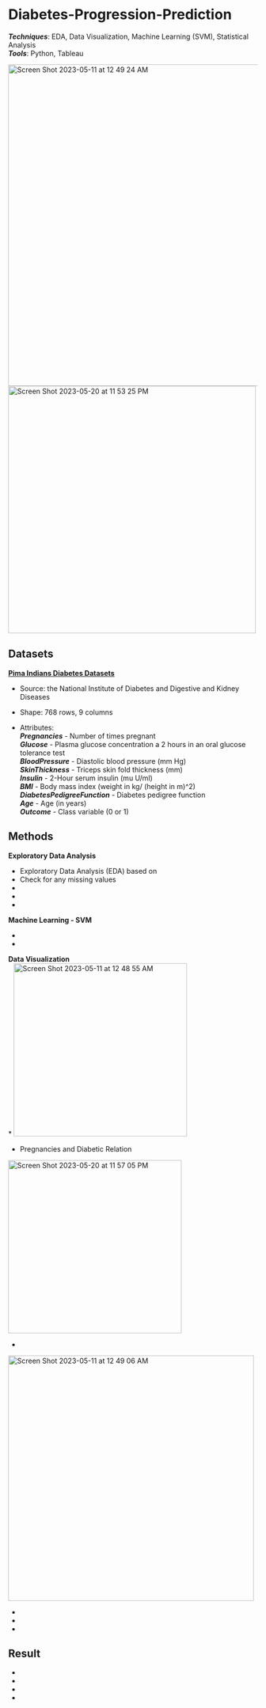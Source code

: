 # Diabetes-Progression-Prediction

_**Techniques**_: EDA, Data Visualization, Machine Learning (SVM), Statistical Analysis <br />
_**Tools**_: Python, Tableau

<img width="650" alt="Screen Shot 2023-05-11 at 12 49 24 AM" src="https://github.com/SeungPang11/Diabetes-Progression-Prediction/assets/67944800/63fe3886-d091-4e20-b2be-413cd8557270">

<img width="500" alt="Screen Shot 2023-05-20 at 11 53 25 PM" src="https://github.com/SeungPang11/Diabetes-Progression-Prediction/assets/67944800/2d78f468-f87b-4b38-bebd-b3e811d894d9">



<br>

## Datasets
**[Pima Indians Diabetes Datasets](https://data.world/data-society/pima-indians-diabetes-database)** <br />
* Source: the National Institute of Diabetes and Digestive and Kidney Diseases

* Shape: 768 rows, 9 columns <br />

* Attributes: <br />
_**Pregnancies**_ - Number of times pregnant <br />
_**Glucose**_ - Plasma glucose concentration a 2 hours in an oral glucose tolerance test <br />
_**BloodPressure**_ - Diastolic blood pressure (mm Hg) <br />
_**SkinThickness**_ - Triceps skin fold thickness (mm) <br />
_**Insulin**_ - 2-Hour serum insulin (mu U/ml) <br />
_**BMI**_ - Body mass index (weight in kg/ (height in m)^2) <br />
_**DiabetesPedigreeFunction**_ - Diabetes pedigree function <br />
_**Age**_ - Age (in years) <br />
_**Outcome**_ - Class variable (0 or 1) <br />


## Methods
____**Exploratory Data Analysis**____<br />
* Exploratory Data Analysis (EDA) based on 
* Check for any missing values
* 
* 
* 

__**Machine Learning - SVM**__<br />
* <br />
* <br />

____**Data Visualization**____<br />
* 
<img width="350" alt="Screen Shot 2023-05-11 at 12 48 55 AM" src="https://github.com/SeungPang11/Diabetes-Progression-Prediction/assets/67944800/f0d52b98-186a-4167-89ce-7a4e02e845b6">

* Pregnancies and Diabetic Relation
<img width="350" alt="Screen Shot 2023-05-20 at 11 57 05 PM" src="https://github.com/SeungPang11/Diabetes-Progression-Prediction/assets/67944800/e9a3f5a3-6966-406a-b36f-ee639c1a5540">



* 

<img width="496" alt="Screen Shot 2023-05-11 at 12 49 06 AM" src="https://github.com/SeungPang11/Diabetes-Progression-Prediction/assets/67944800/4b788a26-aa48-4833-95f5-0af566f1eb42">


*

* 

* 



## Result
* 
* 
* 
* 







